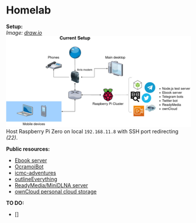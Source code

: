# Homelab

**Setup:**  
*Image: [draw.io](https://app.diagrams.net/)*  
![Setup layout](https://raw.githubusercontent.com/Ocramoi/Homelab/master/Setup.jpg)  
Host Raspberry Pi Zero on local `192.168.11.8` with SSH port redirecting *(22)*.

**Public resources:**
- [Ebook server](https://github.com/Ocramoi/freeEbookServer)
- [OcramoiBot](https://github.com/Ocramoi/OcramoiBot)
- [icmc-adventures](https://github.com/milenacsilva/guia-de-merdas-bot)
- [outlineEverything](https://github.com/Ocramoi/outlineEverything)
- [ReadyMedia/MiniDLNA server](https://github.com/azatoth/minidlna)
- [ownCloud personal cloud storage](https://github.com/owncloud)

**TO DO:**

- []
